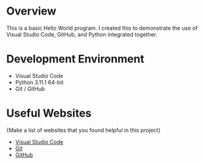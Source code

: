 # Overview

This is a basic Hello World program. I created this to demonstrate the use of Visual Studio Code, GitHub, and Python integrated together.

# Development Environment

* Visual Studio Code
* Python 3.11.1 64-bit
* Git / GitHub

# Useful Websites

{Make a list of websites that you found helpful in this project}
* [Visual Studio Code](https://code.visualstudio.com/download)
* [Git](https://git-scm.com/download)
* [GitHub](https://github.com/)